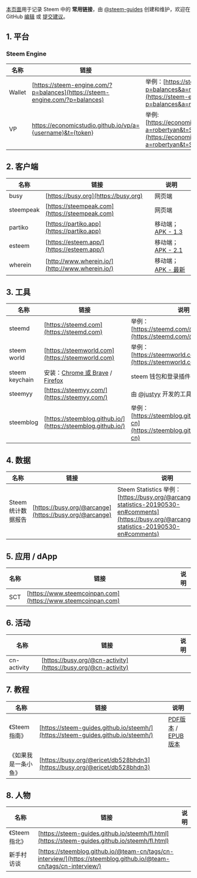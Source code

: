 [本页面](https://steem-guides.github.io/links/zh)用于记录 Steem 中的 **常用链接**，由 [@steem-guides](https://busy.org/@steem-guides) 创建和维护，欢迎在 GitHub [编辑](https://github.com/steem-guides/links/edit/master/zh.md) 或 [提交建议](https://github.com/steem-guides/links/issues/new)。


## 1. 平台

### Steem Engine

名称 | 链接 | 说明
-- | -- | --
Wallet | [https://steem-engine.com/?p=balances](https://steem-engine.com/?p=balances) | 举例：[https://steem-engine.com/?p=balances&a=robertyan](https://steem-engine.com/?p=balances&a=robertyan)
VP | https://economicstudio.github.io/vp/a={username}&t={token} | 举例: [https://economicstudio.github.io/vp/?a=robertyan&t=SCT](https://economicstudio.github.io/vp/?a=robertyan&t=SCT)


## 2. 客户端

名称 | 链接 | 说明
-- | -- | --
busy | [https://busy.org](https://busy.org) | 网页端
steempeak | [https://steempeak.com](https://steempeak.com) | 网页端
partiko | [https://partiko.app](https://partiko.app) | 移动端；[APK - 1.3](https://d1vof77qrk4l5q.cloudfront.net/apk/partiko-1.3.0.2.apk)
esteem | [https://esteem.app/](https://esteem.app/) | 移动端；[APK - 2.1](https://share7.heiluo.com/share/download?type=1&shareId=f312dd9ece9f417991844a57e9d44568&fileId=2825511)
wherein | [http://www.wherein.io/](http://www.wherein.io/) | 移动端；[APK - 最新](http://newappaz.oss-cn-hongkong.aliyuncs.com/app-wherein.apk)


## 3. 工具

名称 | 链接 | 说明
-- | -- | --
steemd | [https://steemd.com](https://steemd.com) | 举例：[https://steemd.com/@robertyan](https://steemd.com/@robertyan)
steem world | [https://steemworld.com](https://steemworld.com) | 举例：[https://steemworld.com/@robertyan](https://steemworld.com/@robertyan)
steem keychain | 安装：[Chrome 或 Brave](https://chrome.google.com/webstore/detail/steem-keychain/lkcjlnjfpbikmcmbachjpdbijejflpcm) / [Firefox](https://addons.mozilla.org/en-US/firefox/addon/steem-keychain/) | steem 钱包和登录插件
steemyy | [https://steemyy.com/](https://steemyy.com/) | 由 [@justyy](https://busy.org/@justyy) 开发的工具集
steemblog | [https://steemblog.github.io/](https://steemblog.github.io/) | 举例：[https://steemblog.github.io/@team-cn](https://steemblog.github.io/@team-cn)


## 4. 数据

名称 | 链接 | 说明
-- | -- | --
Steem统计数据报告 | [https://busy.org/@arcange](https://busy.org/@arcange) | Steem Statistics 举例：[https://busy.org/@arcange/steem-statistics-20190530-en#comments](https://busy.org/@arcange/steem-statistics-20190530-en#comments)


## 5. 应用 / dApp

名称 | 链接 | 说明
-- | -- | --
SCT | [https://www.steemcoinpan.com](https://www.steemcoinpan.com) | 


## 6. 活动

名称 | 链接 | 说明
-- | -- | --
cn-activity | [https://busy.org/@cn-activity](https://busy.org/@cn-activity) | 


## 7. 教程

名称 | 链接 | 说明
-- | -- | --
《Steem指南》 | [https://steem-guides.github.io/steemh/](https://steem-guides.github.io/steemh/) | [PDF版本](https://steem-guides.github.io/steemh/steemh.pdf) / [EPUB版本](https://steem-guides.github.io/steemh/steemh.epub)
《如果我是一条小鱼》| [https://busy.org/@ericet/db528bhdn3](https://busy.org/@ericet/db528bhdn3) | 



## 8. 人物

名称 | 链接 | 说明
-- | -- | --
《Steem指北》| [https://steem-guides.github.io/steemh/fl.html](https://steem-guides.github.io/steemh/fl.html) | 
新手村访谈 | [https://steemblog.github.io/@team-cn/tags/cn-interview/](https://steemblog.github.io/@team-cn/tags/cn-interview/) | 









